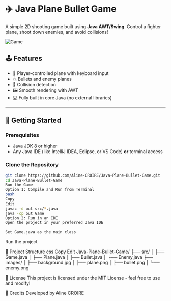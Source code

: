 # ✈️ Java Plane Bullet Game

A simple 2D shooting game built using **Java AWT/Swing**. Control a fighter plane, shoot down enemies, and avoid collisions!

![Game](https://github.com/user-attachments/assets/0c498b02-6086-4362-b588-b3f072e90592)


## 🕹️ Features

- 🔫 Player-controlled plane with keyboard input
- 💥 Bullets and enemy planes
- 🎯 Collision detection
- 🖼️ Smooth rendering with AWT
- 💻 Fully built in core Java (no external libraries)

---

## 🚀 Getting Started

### Prerequisites

- Java JDK 8 or higher
- Any Java IDE (like IntelliJ IDEA, Eclipse, or VS Code) **or** terminal access

### Clone the Repository

```bash
git clone https://github.com/Aline-CROIRE/Java-Plane-Bullet-Game.git
cd Java-Plane-Bullet-Game
Run the Game
Option 1: Compile and Run from Terminal
bash
Copy
Edit
javac -d out src/*.java
java -cp out Game
Option 2: Run in an IDE
Open the project in your preferred Java IDE

Set Game.java as the main class

```
Run the project

🧱 Project Structure
css
Copy
Edit
Java-Plane-Bullet-Game/
├── src/
│   ├── Game.java
│   ├── Plane.java
│   ├── Bullet.java
│   ├── Enemy.java
├── images/
│   ├── background.jpg
│   ├── plane.png
│   ├── bullet.png
│   └── enemy.png


📝 License
This project is licensed under the MIT License - feel free to use and modify!

🙌 Credits
Developed by Aline CROIRE
